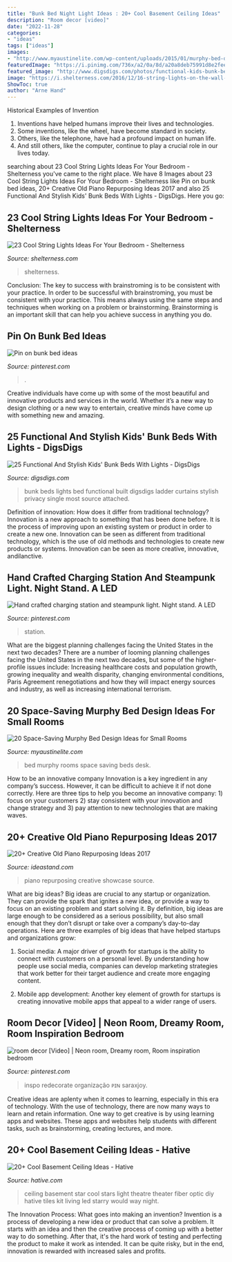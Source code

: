 ```yaml
---
title: "Bunk Bed Night Light Ideas : 20+ Cool Basement Ceiling Ideas"
description: "Room decor [video]"
date: "2022-11-28"
categories:
- "ideas"
tags: ["ideas"]
images:
- "http://www.myaustinelite.com/wp-content/uploads/2015/01/murphy-bed-design-ideas-for-small-rooms-in-blue-and-cream.jpg"
featuredImage: "https://i.pinimg.com/736x/a2/0a/8d/a20a8deb75991d8e2feeb2a6fa76ff6b.jpg"
featured_image: "http://www.digsdigs.com/photos/functional-kids-bunk-beds-with-lights-9-554x759.jpg"
image: "https://i.shelterness.com/2016/12/16-string-lights-on-the-wall-over-the-bed.jpg"
ShowToc: true
author: "Arne Hand"
---
```



Historical Examples of Invention
1. Inventions have helped humans improve their lives and technologies. 
2. Some inventions, like the wheel, have become standard in society. 
3. Others, like the telephone, have had a profound impact on human life. 
4. And still others, like the computer, continue to play a crucial role in our lives today.

	

		
searching about 23 Cool String Lights Ideas For Your Bedroom - Shelterness you've came to the right place. We have 8 Images about 23 Cool String Lights Ideas For Your Bedroom - Shelterness like Pin on bunk bed ideas, 20+ Creative Old Piano Repurposing Ideas 2017 and also 25 Functional And Stylish Kids&#039; Bunk Beds With Lights - DigsDigs. Here you go:
		
    
## 23 Cool String Lights Ideas For Your Bedroom - Shelterness

<img loading=lazy src="https://i.shelterness.com/2016/12/16-string-lights-on-the-wall-over-the-bed.jpg" onerror="this.onerror=null;this.src='https://tse3.mm.bing.net/th?id=OIP.RKCJy8y2k2XwIGHwM-akpQHaKw&amp;pid=15.1';" alt="23 Cool String Lights Ideas For Your Bedroom - Shelterness">

_Source: shelterness.com_

>shelterness. 

	

Conclusion: The key to success with brainstroming is to be consistent with your practice.
In order to be successful with brainstroming, you must be consistent with your practice. This means always using the same steps and techniques when working on a problem or brainstorming. Brainstorming is an important skill that can help you achieve success in anything you do.

    
## Pin On Bunk Bed Ideas

<img loading=lazy src="https://i.pinimg.com/736x/a2/0a/8d/a20a8deb75991d8e2feeb2a6fa76ff6b.jpg" onerror="this.onerror=null;this.src='https://tse2.mm.bing.net/th?id=OIP.qFeSq0J6fdQYPfgxTjcJ0gHaKf&amp;pid=15.1';" alt="Pin on bunk bed ideas">

_Source: pinterest.com_

>. 

	

Creative individuals have come up with some of the most beautiful and innovative products and services in the world. Whether it’s a new way to design clothing or a new way to entertain, creative minds have come up with something new and amazing.

    
## 25 Functional And Stylish Kids&#039; Bunk Beds With Lights - DigsDigs

<img loading=lazy src="http://www.digsdigs.com/photos/functional-kids-bunk-beds-with-lights-9-554x759.jpg" onerror="this.onerror=null;this.src='https://tse4.mm.bing.net/th?id=OIP.57ghMre3_fgYdrpAC9NULQHaKJ&amp;pid=15.1';" alt="25 Functional And Stylish Kids&#039; Bunk Beds With Lights - DigsDigs">

_Source: digsdigs.com_

>bunk beds lights bed functional built digsdigs ladder curtains stylish privacy single most source attached. 

	

Definition of innovation: How does it differ from traditional technology?
Innovation is a new approach to something that has been done before. It is the process of improving upon an existing system or product in order to create a new one. Innovation can be seen as different from traditional technology, which is the use of old methods and technologies to create new products or systems. Innovation can be seen as more creative, innovative, andilanctive.

    
## Hand Crafted Charging Station And Steampunk Light. Night Stand. A LED

<img loading=lazy src="https://i.pinimg.com/736x/93/94/27/9394270932a0c02da6d12c0adc7377c5.jpg" onerror="this.onerror=null;this.src='https://tse2.mm.bing.net/th?id=OIP.dGVAAjXbF7KgZ8fg9TFYygHaJ3&amp;pid=15.1';" alt="Hand crafted charging station and steampunk light. Night stand. A LED">

_Source: pinterest.com_

>station. 

	

What are the biggest planning challenges facing the United States in the next two decades?
There are a number of looming planning challenges facing the United States in the next two decades, but some of the higher-profile issues include: Increasing healthcare costs and population growth, growing inequality and wealth disparity, changing environmental conditions, Paris Agreement renegotiations and how they will impact energy sources and industry, as well as increasing international terrorism.

    
## 20 Space-Saving Murphy Bed Design Ideas For Small Rooms

<img loading=lazy src="http://www.myaustinelite.com/wp-content/uploads/2015/01/murphy-bed-design-ideas-for-small-rooms-in-blue-and-cream.jpg" onerror="this.onerror=null;this.src='https://tse1.mm.bing.net/th?id=OIP.4pHZFnJxTraCSAc8Bw4G-AHaJ3&amp;pid=15.1';" alt="20 Space-Saving Murphy Bed Design Ideas for Small Rooms">

_Source: myaustinelite.com_

>bed murphy rooms space saving beds desk. 

	

How to be an innovative company
Innovation is a key ingredient in any company’s success. However, it can be difficult to achieve it if not done correctly. Here are three tips to help you become an innovative company: 1) focus on your customers 2) stay consistent with your innovation and change strategy and 3) pay attention to new technologies that are making waves.

    
## 20+ Creative Old Piano Repurposing Ideas 2017

<img loading=lazy src="https://ideastand.com/wp-content/uploads/2015/03/piano-repurposing-ideas/3-creative-old-piano-repurposing-ideas.jpg" onerror="this.onerror=null;this.src='https://tse1.mm.bing.net/th?id=OIP.fZyI6Aend51J7hFtCSwxMQAAAA&amp;pid=15.1';" alt="20+ Creative Old Piano Repurposing Ideas 2017">

_Source: ideastand.com_

>piano repurposing creative showcase source. 

	

What are big ideas?
Big ideas are crucial to any startup or organization. They can provide the spark that ignites a new idea, or provide a way to focus on an existing problem and start solving it. By definition, big ideas are large enough to be considered as a serious possibility, but also small enough that they don’t disrupt or take over a company’s day-to-day operations. Here are three examples of big ideas that have helped startups and organizations grow:
1. Social media: A major driver of growth for startups is the ability to connect with customers on a personal level. By understanding how people use social media, companies can develop marketing strategies that work better for their target audience and create more engaging content.

2. Mobile app development: Another key element of growth for startups is creating innovative mobile apps that appeal to a wider range of users.

    
## Room Decor [Video] | Neon Room, Dreamy Room, Room Inspiration Bedroom

<img loading=lazy src="https://i.pinimg.com/736x/13/a3/57/13a3575fc07614d133dcb46071cf641c.jpg" onerror="this.onerror=null;this.src='https://tse2.mm.bing.net/th?id=OIP.invOG6npiNcADsp14_09YQHaNK&amp;pid=15.1';" alt="room decor [Video] | Neon room, Dreamy room, Room inspiration bedroom">

_Source: pinterest.com_

>inspo redecorate organização ᴘɪɴ saraxjoy. 

	

Creative ideas are aplenty when it comes to learning, especially in this era of technology. With the use of technology, there are now many ways to learn and retain information. One way to get creative is by using learning apps and websites. These apps and websites help students with different tasks, such as brainstorming, creating lectures, and more.

    
## 20+ Cool Basement Ceiling Ideas - Hative

<img loading=lazy src="https://hative.com/wp-content/uploads/2014/05/basement-ceiling-ideas/2-star-basement-ceiling.jpg" onerror="this.onerror=null;this.src='https://tse1.mm.bing.net/th?id=OIP.dugDmMBi7HcFuulOF-yuZgHaK4&amp;pid=15.1';" alt="20+ Cool Basement Ceiling Ideas - Hative">

_Source: hative.com_

>ceiling basement star cool stars light theatre theater fiber optic diy hative tiles kit living led starry would way night. 

	

The Innovation Process: What goes into making an invention?
Invention is a process of developing a new idea or product that can solve a problem. It starts with an idea and then the creative process of coming up with a better way to do something. After that, it's the hard work of testing and perfecting the product to make it work as intended. It can be quite risky, but in the end, innovation is rewarded with increased sales and profits.

